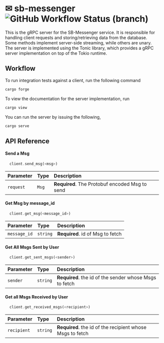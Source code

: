 
# ✉ sb-messenger  ![GitHub Workflow Status (branch)](https://img.shields.io/github/workflow/status/phasewalk1/sb-messenger/Quickstart/main)

This is the gRPC server for the SB-Messenger service. It is responsible for handling client requests and storing/retrieving data from the database. Some methods implement server-side streaming, while others are unary. The server is implemented using the Tonic library, which provides a gRPC server implementation on top of the Tokio runtime.


## Workflow

To run integration tests against a client, run the following command

```bash
cargo forge
```

To view the documentation for the server implementation, run
```bash
cargo view
```

You can run the server by issuing the following,
```bash
cargo serve
```



## API Reference

#### Send a Msg

```Rust
  client.send_msg(<msg>)
```

| Parameter | Type     | Description                |
| :-------- | :------- | :------------------------- |
| `request` | `Msg` | **Required**. The Protobuf encoded Msg to send |

#### Get Msg by message_id

```Rust
  client.get_msg(<message_id>)
```

| Parameter | Type     | Description                       |
| :-------- | :------- | :-------------------------------- |
| `message_id`      | `string` | **Required**. id of Msg to fetch |

#### Get All Msgs Sent by User

```Rust
  client.get_sent_msgs(<sender>)
```

| Parameter | Type     | Description                       |
| :-------- | :------- | :-------------------------------- |
| `sender`      | `string` | **Required**. the id of the sender whose Msgs to fetch |

#### Get all Msgs Received by User

```Rust
  client.get_received_msgs(<recipient>)
```

| Parameter | Type     | Description                       |
| :-------- | :------- | :-------------------------------- |
| `recipient`      | `string` | **Required**. the id of the recipient whose Msgs to fetch |


